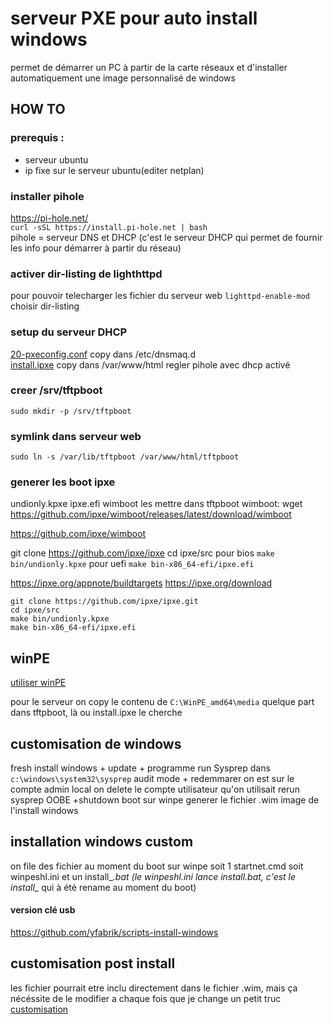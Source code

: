 # serveur PXE pour auto install windows
permet de démarrer un PC à partir de la carte réseaux et d'installer automatiquement une image personnalisé de windows 


## HOW TO
### prerequis :
- serveur ubuntu
- ip fixe sur le serveur ubuntu(editer netplan)

### installer pihole
https://pi-hole.net/  
`curl -sSL https://install.pi-hole.net | bash`  
pihole = serveur DNS et DHCP (c'est le serveur DHCP qui permet de fournir les info pour démarrer à partir du réseau)


### activer dir-listing de lighthttpd 
pour pouvoir telecharger les fichier du serveur web
`lighttpd-enable-mod`  
choisir dir-listing


### setup du serveur DHCP
[20-pxeconfig.conf](pxe-config/20-pxeconfig.conf) copy dans /etc/dnsmaq.d  
[install.ipxe](pxe-config/install.ipxe) copy dans /var/www/html
regler pihole avec dhcp activé

### creer /srv/tftpboot
`sudo mkdir -p /srv/tftpboot`
### symlink dans serveur web
`sudo ln -s /var/lib/tftpboot /var/www/html/tftpboot`

### generer les boot ipxe
undionly.kpxe
ipxe.efi
wimboot
les mettre dans tftpboot
wimboot:
wget https://github.com/ipxe/wimboot/releases/latest/download/wimboot

https://github.com/ipxe/wimboot

git clone https://github.com/ipxe/ipxe
cd ipxe/src
pour bios `make bin/undionly.kpxe`
pour uefi `make bin-x86_64-efi/ipxe.efi`

https://ipxe.org/appnote/buildtargets
https://ipxe.org/download

```
git clone https://github.com/ipxe/ipxe.git
cd ipxe/src
make bin/undionly.kpxe
make bin-x86_64-efi/ipxe.efi
```

## winPE

[utiliser winPE](winpe.md)

pour le serveur on copy le contenu de `C:\WinPE_amd64\media` quelque part dans tftpboot, là ou install.ipxe le cherche

## customisation de windows
fresh install windows + update + programme
run Sysprep dans `c:\windows\system32\sysprep` audit mode + redemmarer
on est sur le compte admin local on delete le compte utilisateur qu'on utilisait 
rerun sysprep OOBE +shutdown
boot sur winpe 
generer le fichier .wim image de l'install windows


## installation windows custom
on file des fichier au moment du boot sur winpe
soit 1 startnet.cmd
soit winpeshl.ini et un install_*.bat (le winpeshl.ini lance install.bat, c'est le install_* qui à été rename au moment du boot)

#### version clé usb
https://github.com/yfabrik/scripts-install-windows

## customisation post install
les fichier pourrait etre inclu directement dans le fichier .wim, mais ça nécéssite de le modifier a chaque fois que je change un petit truc
[customisation ](personnalisation.md)


